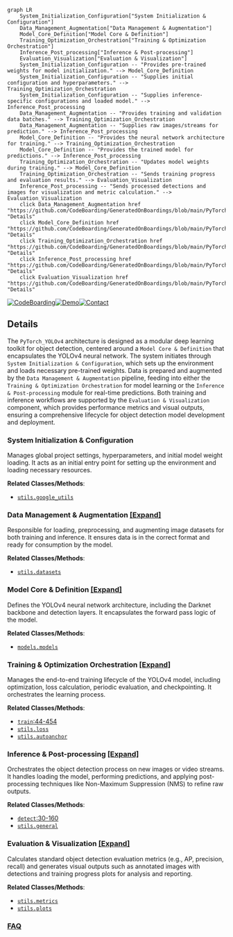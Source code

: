 ```mermaid
graph LR
    System_Initialization_Configuration["System Initialization & Configuration"]
    Data_Management_Augmentation["Data Management & Augmentation"]
    Model_Core_Definition["Model Core & Definition"]
    Training_Optimization_Orchestration["Training & Optimization Orchestration"]
    Inference_Post_processing["Inference & Post-processing"]
    Evaluation_Visualization["Evaluation & Visualization"]
    System_Initialization_Configuration -- "Provides pre-trained weights for model initialization." --> Model_Core_Definition
    System_Initialization_Configuration -- "Supplies initial configuration and hyperparameters." --> Training_Optimization_Orchestration
    System_Initialization_Configuration -- "Supplies inference-specific configurations and loaded model." --> Inference_Post_processing
    Data_Management_Augmentation -- "Provides training and validation data batches." --> Training_Optimization_Orchestration
    Data_Management_Augmentation -- "Supplies raw images/streams for prediction." --> Inference_Post_processing
    Model_Core_Definition -- "Provides the neural network architecture for training." --> Training_Optimization_Orchestration
    Model_Core_Definition -- "Provides the trained model for predictions." --> Inference_Post_processing
    Training_Optimization_Orchestration -- "Updates model weights during training." --> Model_Core_Definition
    Training_Optimization_Orchestration -- "Sends training progress and evaluation results." --> Evaluation_Visualization
    Inference_Post_processing -- "Sends processed detections and images for visualization and metric calculation." --> Evaluation_Visualization
    click Data_Management_Augmentation href "https://github.com/CodeBoarding/GeneratedOnBoardings/blob/main/PyTorch_YOLOv4/Data_Management_Augmentation.md" "Details"
    click Model_Core_Definition href "https://github.com/CodeBoarding/GeneratedOnBoardings/blob/main/PyTorch_YOLOv4/Model_Core_Definition.md" "Details"
    click Training_Optimization_Orchestration href "https://github.com/CodeBoarding/GeneratedOnBoardings/blob/main/PyTorch_YOLOv4/Training_Optimization_Orchestration.md" "Details"
    click Inference_Post_processing href "https://github.com/CodeBoarding/GeneratedOnBoardings/blob/main/PyTorch_YOLOv4/Inference_Post_processing.md" "Details"
    click Evaluation_Visualization href "https://github.com/CodeBoarding/GeneratedOnBoardings/blob/main/PyTorch_YOLOv4/Evaluation_Visualization.md" "Details"
```

[![CodeBoarding](https://img.shields.io/badge/Generated%20by-CodeBoarding-9cf?style=flat-square)](https://github.com/CodeBoarding/GeneratedOnBoardings)[![Demo](https://img.shields.io/badge/Try%20our-Demo-blue?style=flat-square)](https://www.codeboarding.org/demo)[![Contact](https://img.shields.io/badge/Contact%20us%20-%20contact@codeboarding.org-lightgrey?style=flat-square)](mailto:contact@codeboarding.org)

## Details

The `PyTorch_YOLOv4` architecture is designed as a modular deep learning toolkit for object detection, centered around a `Model Core & Definition` that encapsulates the YOLOv4 neural network. The system initiates through `System Initialization & Configuration`, which sets up the environment and loads necessary pre-trained weights. Data is prepared and augmented by the `Data Management & Augmentation` pipeline, feeding into either the `Training & Optimization Orchestration` for model learning or the `Inference & Post-processing` module for real-time predictions. Both training and inference workflows are supported by the `Evaluation & Visualization` component, which provides performance metrics and visual outputs, ensuring a comprehensive lifecycle for object detection model development and deployment.

### System Initialization & Configuration
Manages global project settings, hyperparameters, and initial model weight loading. It acts as an initial entry point for setting up the environment and loading necessary resources.


**Related Classes/Methods**:

- <a href="https://github.com/WongKinYiu/PyTorch_YOLOv4/blob/master/utils/google_utils.py" target="_blank" rel="noopener noreferrer">`utils.google_utils`</a>


### Data Management & Augmentation [[Expand]](./Data_Management_Augmentation.md)
Responsible for loading, preprocessing, and augmenting image datasets for both training and inference. It ensures data is in the correct format and ready for consumption by the model.


**Related Classes/Methods**:

- <a href="https://github.com/WongKinYiu/PyTorch_YOLOv4/blob/master/utils/datasets.py" target="_blank" rel="noopener noreferrer">`utils.datasets`</a>


### Model Core & Definition [[Expand]](./Model_Core_Definition.md)
Defines the YOLOv4 neural network architecture, including the Darknet backbone and detection layers. It encapsulates the forward pass logic of the model.


**Related Classes/Methods**:

- <a href="https://github.com/WongKinYiu/PyTorch_YOLOv4/blob/master/models/models.py" target="_blank" rel="noopener noreferrer">`models.models`</a>


### Training & Optimization Orchestration [[Expand]](./Training_Optimization_Orchestration.md)
Manages the end-to-end training lifecycle of the YOLOv4 model, including optimization, loss calculation, periodic evaluation, and checkpointing. It orchestrates the learning process.


**Related Classes/Methods**:

- <a href="https://github.com/WongKinYiu/PyTorch_YOLOv4/blob/master/train.py#L44-L454" target="_blank" rel="noopener noreferrer">`train`:44-454</a>
- <a href="https://github.com/WongKinYiu/PyTorch_YOLOv4/blob/master/utils/utils.py" target="_blank" rel="noopener noreferrer">`utils.loss`</a>
- <a href="https://github.com/WongKinYiu/PyTorch_YOLOv4/blob/master/utils/autoanchor.py" target="_blank" rel="noopener noreferrer">`utils.autoanchor`</a>


### Inference & Post-processing [[Expand]](./Inference_Post_processing.md)
Orchestrates the object detection process on new images or video streams. It handles loading the model, performing predictions, and applying post-processing techniques like Non-Maximum Suppression (NMS) to refine raw outputs.


**Related Classes/Methods**:

- <a href="https://github.com/WongKinYiu/PyTorch_YOLOv4/blob/master/detect.py#L30-L160" target="_blank" rel="noopener noreferrer">`detect`:30-160</a>
- <a href="https://github.com/WongKinYiu/PyTorch_YOLOv4/blob/master/utils/general.py" target="_blank" rel="noopener noreferrer">`utils.general`</a>


### Evaluation & Visualization [[Expand]](./Evaluation_Visualization.md)
Calculates standard object detection evaluation metrics (e.g., AP, precision, recall) and generates visual outputs such as annotated images with detections and training progress plots for analysis and reporting.


**Related Classes/Methods**:

- <a href="https://github.com/WongKinYiu/PyTorch_YOLOv4/blob/master/utils/metrics.py" target="_blank" rel="noopener noreferrer">`utils.metrics`</a>
- <a href="https://github.com/WongKinYiu/PyTorch_YOLOv4/blob/master/utils/plots.py" target="_blank" rel="noopener noreferrer">`utils.plots`</a>




### [FAQ](https://github.com/CodeBoarding/GeneratedOnBoardings/tree/main?tab=readme-ov-file#faq)